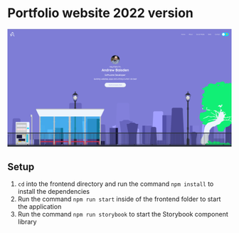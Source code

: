 # Portfolio website 2022 version

![Portfolio Website 2022](/img/portfolio-2022.png 'Portfolio Website 2022')

## Setup

1. `cd` into the frontend directory and run the command `npm install` to install the dependencies
2. Run the command `npm run start` inside of the frontend folder to start the application
3. Run the command `npm run storybook` to start the Storybook component library
